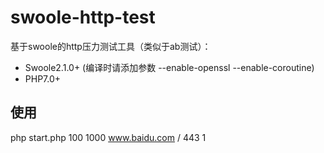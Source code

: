 swoole-http-test
===============

基于swoole的http压力测试工具（类似于ab测试）：

 + Swoole2.1.0+ (编译时请添加参数 --enable-openssl --enable-coroutine)
 + PHP7.0+

## 使用
php start.php 100 1000 www.baidu.com / 443 1


